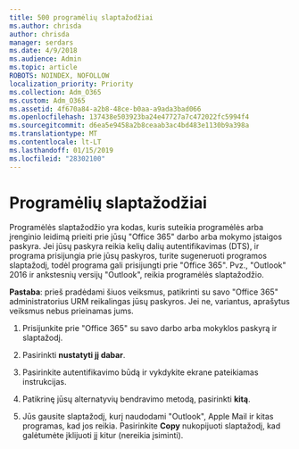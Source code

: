 ```yaml
---
title: 500 programėlių slaptažodžiai
ms.author: chrisda
author: chrisda
manager: serdars
ms.date: 4/9/2018
ms.audience: Admin
ms.topic: article
ROBOTS: NOINDEX, NOFOLLOW
localization_priority: Priority
ms.collection: Adm_O365
ms.custom: Adm_O365
ms.assetid: 4f670a84-a2b8-48ce-b0aa-a9ada3bad066
ms.openlocfilehash: 137438e503923ba24e47727a7c472022fc5994f4
ms.sourcegitcommit: d6ea5e9458a2b8ceaab3ac4bd483e1130b9a398a
ms.translationtype: MT
ms.contentlocale: lt-LT
ms.lasthandoff: 01/15/2019
ms.locfileid: "28302100"
---
```

# <a name="app-passwords"></a>Programėlių slaptažodžiai

Programėlės slaptažodžio yra kodas, kuris suteikia programėlės arba įrenginio leidimą prieiti prie jūsų "Office 365" darbo arba mokymo įstaigos paskyra. Jei jūsų paskyra reikia kelių dalių autentifikavimas (DTS), ir programa prisijungia prie jūsų paskyros, turite sugeneruoti programos slaptažodį, todėl programa gali prisijungti prie "Office 365". Pvz., "Outlook" 2016 ir ankstesnių versijų "Outlook", reikia programėlės slaptažodžio.
  
 **Pastaba**: prieš pradėdami šiuos veiksmus, patikrinti su savo "Office 365" administratorius URM reikalingas jūsų paskyros. Jei ne, variantus, aprašytus veiksmus nebus prieinamas jums.
  
1. Prisijunkite prie "Office 365" su savo darbo arba mokyklos paskyrą ir slaptažodį.
    
2. Pasirinkti **nustatyti jį dabar**.
    
3. Pasirinkite autentifikavimo būdą ir vykdykite ekrane pateikiamas instrukcijas.
    
4. Patikrinę jūsų alternatyvių bendravimo metodą, pasirinkti **kitą**.
    
5. Jūs gausite slaptažodį, kurį naudodami "Outlook", Apple Mail ir kitas programas, kad jos reikia. Pasirinkite **Copy** nukopijuoti slaptažodį, kad galėtumėte įklijuoti jį kitur (nereikia įsiminti). 
    

